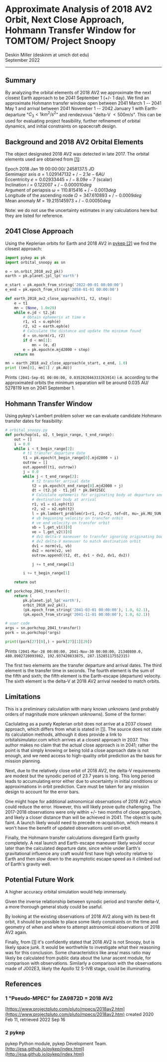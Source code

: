 # Approximate Analysis of 2018 AV2 Orbit, Next Close Approach, Hohmann Transfer Window for TOMTOM/ Project Snoopy
Deskin Miller (deskinm at umich dot edu)  
September 2022

---
## Summary
By analyzing the orbital elements of 2018 AV2 we approximate the next closest Earth approach to be 2041 September 1 (+/- 1 day). We find an approximate Hohmann transfer window open between 2041 March 1 -- 2041 May 1 and arrival between 2041 November 1 -- 2042 January 1 with Earth-departure "$C_3 < 1 km^2/s^2$" and rendezvous "delta-V $< 500 m/s$". This can be used for evaluating project feasibility, further refinement of orbital dynamics, and initial constraints on spacecraft design.

## Background and 2018 AV2 Orbital Elements
The object designated 2018 AV2 was detected in late 2017. The orbital elements used are obtained from [[1]](#1-pseudo-mpec-for-za9872d--2018-av2):

Epoch 2018 Jan 19 00:00:00/ 2458137.5 JD  
Semimajor axis $a = 1.029147132 +/- 2.1e-6 AU$  
Eccentricity $e = 0.02933445 +/- 8.09e-7$ (scalar)  
Inclination $i = 0.122007 +/- 0.000010 deg$  
Argument of periapsis $\omega = 110.815416 +/- 0.0013 deg$  
Longitude of the ascending node $\Omega = 347.610893 +/- 0.0009 deg$  
Mean anomaly $M = 19.215145973 +/- 0.00050 deg$  

Note: we do not use the uncertainty estimates in any calculations here but they are listed for reference.

## 2041 Close Approach
Using the Keplerian orbits for Earth and 2018 AV2 in [pykep [2]](#2-pykep) we find the closest approach:
``` py
import pykep as pk
import orbital_snoopy as sn

o = sn.orbit_2018_av2_pk()
earth = pk.planet.jpl_lp('earth')

e_start = pk.epoch_from_string('2022-09-01 00:00:00')
e_end = pk.epoch_from_string('2050-01-01 00:00:00')

def earth_2018_av2_close_approach(t1, t2, step):
    e = t1
    mn = (None, 1.0e20)
    while e.jd < t2.jd:
        # Obtain ephemeris at time e
        r1, v1 = o.eph(e)
        r2, v2 = earth.eph(e)
        # Calculate the distance and update the minimum found
        d = sn.norm(r1, r2)
        if d < mn[1]:
            mn = (e, d)
        e = pk.epoch(e.mjd2000 + step)
    return mn

mn = earth_2018_av2_close_approach(e_start, e_end, 1.0)
print ((mn[0], mn[1] / pk.AU))
```
Prints `(2041-Sep-01 00:00:00, 0.035282046333263914)` i.e. according to the approximated orbits the minimum separation will be around 0.035 AU/ 5278119 km on 2041 September 1.

## Hohmann Transfer Window
Using pykep's Lambert problem solver we can evaluate candidate Hohmann transfer dates for feasibility:
``` py
# orbital_snoopy.py
def porkchop(o1, o2, t_begin_range, t_end_range):
    out = []
    i = 0.0
    while i < t_begin_range[2]:
        # t1 transfer departure date
        t1 = pk.epoch(t_begin_range[0].mjd2000 + i)
        outrow = []
        out.append((t1, outrow))
        j = 0.0
        while j < t_end_range[2]:
            # t2 transfer arrival date
            t2 = pk.epoch(t_end_range[0].mjd2000 + j)
            dt = (t2.jd - t1.jd) * pk.DAY2SEC
            # Calculate ephemeris for originating body at departure and
            # destination body at arrival
            r1, v1 = o1.eph(t1)
            r2, v2 = o2.eph(t2)
            l = pk.lambert_problem(r1=r1, r2=r2, tof=dt, mu=_pk.MU_SUN, max_revs = 1)
            # vb beginning velocity on transfer orbit
            # ve end velocity on transfer orbit
            vb = l.get_v1()[0]
            ve = l.get_v2()[0]
            # dv1 delta-V maneuver to transfer ignoring originating body gravity
            # dv2 delta-V maneuver to match destination orbit
            dv1 = norm(v1, vb)
            dv2 = norm(v2, ve)
            outrow.append((t2, dt, dv1 + dv2, dv1, dv2))

            j += t_end_range[1]

        i += t_begin_range[1]

    return out

def porkchop_2041_transfer():
    return (
        pk.planet.jpl_lp('earth'),
        orbit_2018_av2_pk(),
        (pk.epoch_from_string('2041-03-01 00:00:00'), 1.0, 62.1),
        (pk.epoch_from_string('2041-11-01 00:00:00'), 1.0, 62.1))

# user code
args = sn.porkchop_2041_transfer()
pork = sn.porkchop(*args)

print((pork[27][0],) + pork[27][1][29])
```
Prints `(2041-Mar-28 00:00:00, 2041-Nov-30 00:00:00, 21340800.0, 480.0902720093982, 192.937420833875, 287.15285117552315)`

The first two elements are the transfer departure and arrival dates. The third element is the transfer time in seconds. The fourth element is the sum of the fifth and sixth; the fifth element is the Earth-escape (departure) velocity. The sixth element is the delta-V at 2018 AV2 arrival needed to match orbits.

## Limitations
This is a preliminary calculation with many known unknowns (and probably orders of magnitude more unknown unknowns). Some of the former:

 Caclulating as a purely Keplerian orbit does not arrive at a 2037 closest approach, which differs from what is stated in [[1]](#1-pseudo-mpec-for-za9872d--2018-av2). The source does not state its calculation methods, although it does provide a link to orbitalsimulator.com which arrives at a closest approach in 2037. This author makes no claim that the actual close approach is in 2041; rather the point is that simply knowing or being told a close approach date is not enough, and we need access to high-quality orbit prediction as the basis for mission planning.

Next, due to the relatively close orbit of 2018 AV2, the delta-V requirements are modest but the synodic period of 23.7 years is long. This long period leads to accumulating error either due to uncertainty in initial conditions or approximations in orbit prediction. Care must be taken for any mission design to account for the error bars.

One might hope for additional astronomical observations of 2018 AV2 which could reduce the error. However, this will likely prove quite challenging. The 2017-2018 observations were only within +/- two months of close approach, and likely a closer distance than will be achieved in 2041. The object is quite faint. A launch likely would need to precede re-acquisition, which means it won't have the benefit of updated observations until on-orbit.

Finally, the Hohmann transfer calculations disregard Earth gravity completely. A real launch and Earth-escape maneuver likely would occur later than the calculated departure date, since while under Earth's gravitational influence any craft would first have high velocity relative to Earth and then slow down to the asymptotic escape speed as it climbed out of Earth's gravity well.

## Potential Future Work
A higher accuracy orbital simulation would help immensely.

Given the inverse relationship between synodic period and transfer delta-V, a more thorough general study could be useful.

By looking at the existing observations of 2018 AV2 along with its best-fit orbit, it should be possible to place some likely constraints on the time and geometry of when and where to attempt astronomical observations of 2018 AV2 again.

Finally, from [[1]](#1-pseudo-mpec-for-za9872d--2018-av2) it's confidently stated that 2018 AV2 is not Snoopy, but is likely space junk. It would be worthwhile to investigate what their reasoning was for this conclusion. Some characteristics like area/ mass ratio may likely be calculated from public data about the lunar ascent module, for comparison with observations. Similarly a comparison with the observations made of J002E3, likely the Apollo 12 S-IVB stage, could be illuminating.

## References

### 1 "Pseudo-MPEC" for ZA9872D = 2018 AV2
[https://www.projectpluto.com/pluto/mpecs/2018av2.htm](https://www.projectpluto.com/pluto/mpecs/2018av2.htm) created 2020 Feb 11, retrieved 2022 Sep 16

### 2 pykep
pykep Python module, pykep Development Team. [http://esa.github.io/pykep/index.html](http://esa.github.io/pykep/index.html)